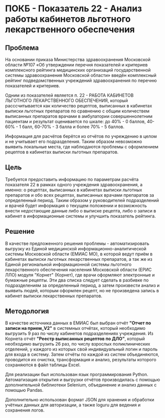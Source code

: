 # ПОКБ - Показатель 22 - Анализ работы кабинетов льготного лекарственного обеспечения

## Проблема

На основании приказа Министерства здравоохранения Московской области №107 «Об утверждении перечня показателей и критериев комплексного рейтинга медицинских организаций государственной системы здравоохранения Московской области» введён комплексный рейтинг подведомственных учреждений здравоохранения по перечню показателей и критериев.

Одним из показателей является п. 22 - РАБОТА КАБИНЕТОВ ЛЬГОТНОГО ЛЕКАРСТВЕННОГО ОБЕСПЕЧЕНИЯ, который расссчитывается как количество рецептов, выписанных в кабинетах выписки льготных препаратов по сравнению с общим количествем выписанных препаратов врачами в амбулатории совершеннолетним пациентам и результат оценивается по шкале: до 40% - 0 баллов, 40-60% - 1 балл, 60-70% - 3 балла и более  70% - 5 баллов.

Информация для расчётов берётся из отчётов по учреждению в целом и не учитывает его подразделения. Таким образом невозможно выявить локальные места, где наблюдаются проблемы с оформлением рецептов в кабинетах выписки льготных препаратов.

## Цель

Требуется предоставить информацию по параметрам расчёта показателя 22 в рамках одного учреждения здравоохранения, а именно: о рецептах, выписанных в кабинетах выписки льготных препаратов и обо всех рецептах, выписанных врачами препаратов за определенный период. Таким образом у руководителей подразделений и врачей будет информация о текущем положении и возможность внести недостающие данные либо о выписке рецепта, либо о записи в кабинет в информационные системы и улучшить показатель рейтинга.

## Решение

В качестве предложенного решения проблемы - автоматизировать выгрузку из Единой медицинской информационно-аналитической системы Московской области (ЕМИАС МО), в которой ведут приём в кабинетах выписки льготных лекарственных препаратов, а так же из Единой региональной информационной системы льготного лекарственного обеспечения населения Московской области (ЕРИС ЛЛО) модуля "Корнет" (Корнет), где врачи оформляют электронные и бумажные рецепты. Эти два списка следует сделать в разбивке по подразделениям за определенный период, а затем произвести анализ и выявить людей, которым оформлен рецепт, но не произведена запись в кабинет выписки лекарственных препаратов.

## Методология

В качестве источника данных в ЕМИАС был выбран отчёт **"Отчет по записи на прием_V2"** в системных отчётах, который необходимо выгрузить 9 раз по числу кабинетов подразделениях учреждения. Из Корнета отчёт **"Реестр выписанных рецептов по ДЛО"**, который необходимо выгрузить 26 раз, по числу взрослых поликлинических отделений, у каждого из которых свой индивидуальный логин и пароль для входа в систему. Затем отчёты по каждой из систем объединяются, проводится их очистка, трансформация и анализ, результаты которого сохраняются в файл таблицы Excel.

Для реализации был использован язык программирования Python. Автоматизация открытия и выгрузки отчётов производилась с помощью дополнительной библиотеки Selenium, объединение и анализ данных с помощью Pandas.

Дополнительно использован формат JSON для хранения и обработки учётных данных для авторизации, а также loguru для ведения и сохранения логов.